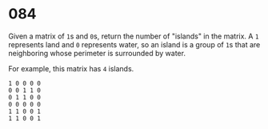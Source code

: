 [_metadata_:number]:-      "84"
[_metadata_:difficulty]:-  "Medium"
[_metadata_:asker]:-       "Amazon"
[_metadata_:tags]:-        "matrix"

# 084

Given a matrix of `1`s and `0`s, return the number of "islands" in the matrix. A `1` represents land and `0` represents water, so an island is a group of `1`s that are neighboring whose perimeter is surrounded by water.

For example, this matrix has `4` islands.

```
1 0 0 0 0
0 0 1 1 0
0 1 1 0 0
0 0 0 0 0
1 1 0 0 1
1 1 0 0 1
```
